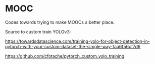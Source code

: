 # MOOC
Codes towards trying to make MOOCs a better place.

Source to custom train YOLOv3:

https://towardsdatascience.com/training-yolo-for-object-detection-in-pytorch-with-your-custom-dataset-the-simple-way-1aa6f56cf7d9

https://github.com/cfotache/pytorch_custom_yolo_training
